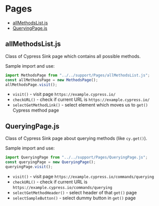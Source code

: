 # Pages

- [allMethodsList.js](##allMethodsList.js)
- [QueryingPage.js](##QueryingPage.js)

## allMethodsList.js

Class of Cypress Sink page which contains all possible methods.

Sample import and use:

```javascript
import MethodsPage from "../../support/Pages/allMethodsList.js";
const allMethodsPage = new MethodsPage();
allMethodsPage.visit();
```

- `visit()` - visit page `https://example.cypress.io/`
- `checkURL()` - check if current URL is `https://example.cypress.io/`
- `selectGetMethodLink()` - select element which moves us to `get()` Cypress method page

## QueryingPage.js

Class of Cypress Sink page about querying methods (like `cy.get()`).

Sample import and use:

```javascript
import QueryingPage from "../../support/Pages/QueryingPage.js";
const queryingPage = new QueryingPage();
queryingPage.visit();
```

- `visit()` - visit page `https://example.cypress.io/commands/querying`
- `checkURL()` - check if current URL is `https://example.cypress.io/commands/querying`
- `selectGetMethodHeader()` - select header of that `get()` page
- `selectSampleButton()` - select dummy button in `get()` page
